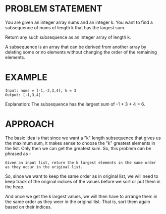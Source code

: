 # PROBLEM STATEMENT

You are given an integer array nums and an integer k. You want to find a subsequence of nums of length k that has the largest sum.

Return any such subsequence as an integer array of length k.

A subsequence is an array that can be derived from another array by deleting some or no elements without changing the order of the remaining elements.

# EXAMPLE

    Input: nums = [-1,-2,3,4], k = 3
    Output: [-1,3,4]

Explanation: 
The subsequence has the largest sum of -1 + 3 + 4 = 6.

# APPROACH

The basic idea is that since we want a "k" length subsequence that gives us the maximum sum, it makes sense to choose the "k" greatest elements in the list. Only then we can get the greatest sum. So, this problem can be phrased as - 

	Given an input list, return the k largest elements in the same order as they occur in the original list.

So, since we want to keep the same order as in original list, we will need to keep track of the original indices of the values before we sort or put them in the heap.

And once we get the k largest values, we will then have to arrange them in the same order as they weer in the original list. That is, sort them again based on their indices.